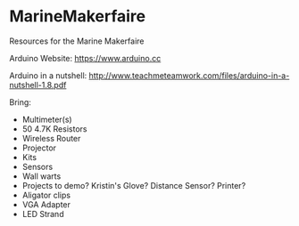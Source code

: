 # MarineMakerfaire
Resources for the Marine Makerfaire

Arduino Website: https://www.arduino.cc

Arduino in a nutshell: http://www.teachmeteamwork.com/files/arduino-in-a-nutshell-1.8.pdf



Bring:
- Multimeter(s)
- 50 4.7K Resistors
- Wireless Router
- Projector
- Kits
- Sensors
- Wall warts
- Projects to demo? Kristin's Glove? Distance Sensor? Printer?
- Aligator clips
- VGA Adapter
- LED Strand
